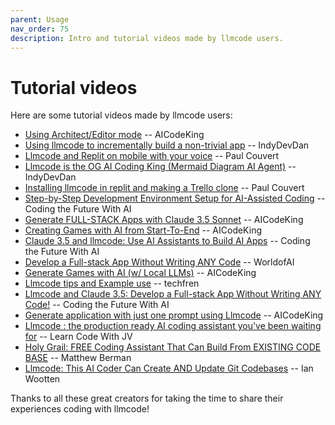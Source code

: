 ```yaml
---
parent: Usage
nav_order: 75
description: Intro and tutorial videos made by llmcode users.
---
```


# Tutorial videos

Here are some tutorial videos made by llmcode users:

- [Using Architect/Editor mode](https://www.youtube.com/watch?v=OPXslklVBZc) -- AICodeKing
- [Using llmcode to incrementally build a non-trivial app](https://youtu.be/QlUt06XLbJE) -- IndyDevDan
- [Llmcode and Replit on mobile with your voice](https://x.com/itsPaulAi/status/1830987090617831810) -- Paul Couvert
- [Llmcode is the OG AI Coding King (Mermaid Diagram AI Agent)](https://www.youtube.com/watch?v=ag-KxYS8Vuw) -- IndyDevDan
- [Installing llmcode in replit and making a Trello clone](https://x.com/itspaulai/status/1828834199597633724) -- Paul Couvert
- [Step-by-Step Development Environment Setup for AI-Assisted Coding](https://www.youtube.com/watch?v=DnBVgfe6ZQM) -- Coding the Future With AI
- [Generate FULL-STACK Apps with Claude 3.5 Sonnet](https://youtu.be/sKeIZGW8xzg) -- AICodeKing
- [Creating Games with AI from Start-To-End](https://youtu.be/sOd2YYZFMUs) -- AICodeKing
- [Claude 3.5 and llmcode: Use AI Assistants to Build AI Apps](https://youtu.be/0hIisJ3xAdU) -- Coding the Future With AI
- [Develop a Full-stack App Without Writing ANY Code](https://youtu.be/dzOWn8TI738) -- WorldofAI
- [Generate Games with AI (w/ Local LLMs)](https://youtu.be/DjVJpGzQbSA) -- AICodeKing
- [Llmcode tips and Example use](https://www.youtube.com/watch?v=OsChkvGGDgw) -- techfren
- [Llmcode and Claude 3.5: Develop a Full-stack App Without Writing ANY Code!](https://www.youtube.com/watch?v=BtAqHsySdSY) -- Coding the Future With AI
- [Generate application with just one prompt using Llmcode](https://www.youtube.com/watch?v=Y-_0VkMUiPc&t=78s) -- AICodeKing
- [Llmcode : the production ready AI coding assistant you've been waiting for](https://www.youtube.com/watch?v=zddJofosJuM) -- Learn Code With JV
- [Holy Grail: FREE Coding Assistant That Can Build From EXISTING CODE BASE](https://www.youtube.com/watch?v=df8afeb1FY8) -- Matthew Berman
- [Llmcode: This AI Coder Can Create AND Update Git Codebases](https://www.youtube.com/watch?v=EqLyFT78Sig) -- Ian Wootten

Thanks to all these great creators for taking the time
to share their experiences coding with llmcode!
